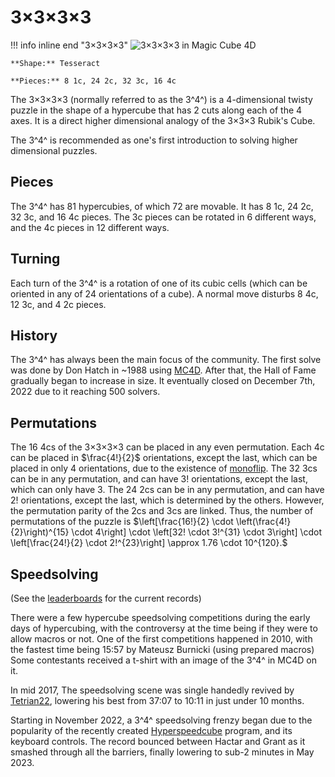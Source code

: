 # 3×3×3×3

!!! info inline end "3×3×3×3"
    ![3×3×3×3 in Magic Cube 4D](https://assets.hypercubing.xyz/img/virt/mc4d_3x3x3x3.png)

    **Shape:** Tesseract

    **Pieces:** 8 1c, 24 2c, 32 3c, 16 4c

The 3×3×3×3 (normally referred to as the 3^4^) is a 4-dimensional twisty puzzle in the shape of a hypercube that has 2 cuts along each of the 4 axes. It is a direct higher dimensional analogy of the 3×3×3 Rubik's Cube.

The 3^4^ is recommended as one's first introduction to solving higher dimensional puzzles.

## Pieces

The 3^4^ has 81 hypercubies, of which 72 are movable. It has 8 1c, 24 2c, 32 3c, and 16 4c pieces. The 3c pieces can be rotated in 6 different ways, and the 4c pieces in 12 different ways.

## Turning

Each turn of the 3^4^ is a rotation of one of its cubic cells (which can be oriented in any of 24 orientations of a cube). A normal move disturbs 8 4c, 12 3c, and 4 2c pieces.

## History

The 3^4^ has always been the main focus of the community. The first solve was done by Don Hatch in ~1988 using [MC4D](/software/magiccube4d.md). After that, the Hall of Fame gradually began to increase in size. It eventually closed on December 7th, 2022 due to it reaching 500 solvers.

## Permutations

The 16 4cs of the 3×3×3×3 can be placed in any even permutation. Each 4c can be placed in $\frac{4!}{2}$ orientations, except the last, which can be placed in only $4$ orientations, due to the existence of [monoflip](/theory/invariants.md#monoflip). The 32 3cs can be in any permutation, and can have $3!$ orientations, except the last, which can only have $3$. The 24 2cs can be in any permutation, and can have $2!$ orientations, except the last, which is determined by the others. However, the permutation parity of the 2cs and 3cs are linked. Thus, the number of permutations of the puzzle is
$\left[\frac{16!}{2} \cdot \left(\frac{4!}{2}\right)^{15} \cdot 4\right] \cdot \left[32! \cdot 3!^{31} \cdot 3\right] \cdot \left[\frac{24!}{2} \cdot 2!^{23}\right] \approx 1.76 \cdot 10^{120}.$

## Speedsolving

(See the [leaderboards](/leaderboards/index.md) for the current records)

There were a few hypercube speedsolving competitions during the early days of hypercubing, with the controversy at the time being if they were to allow macros or not. One of the first competitions happened in 2010, with the fastest time being 15:57 by Mateusz Burnicki (using prepared macros)
Some contestants received a t-shirt with an image of the 3^4^ in MC4D on it.

In mid 2017, The speedsolving scene was single handedly revived by [Tetrian22](https://www.youtube.com/@Timebug22), lowering his best from 37:07 to 10:11 in just under 10 months.

Starting in November 2022, a 3^4^ speedsolving frenzy began due to the popularity of the recently created [Hyperspeedcube](/software/hyperspeedcube.md) program, and its keyboard controls. The record bounced between Hactar and Grant as it smashed through all the barriers, finally lowering to sub-2 minutes in May 2023.
